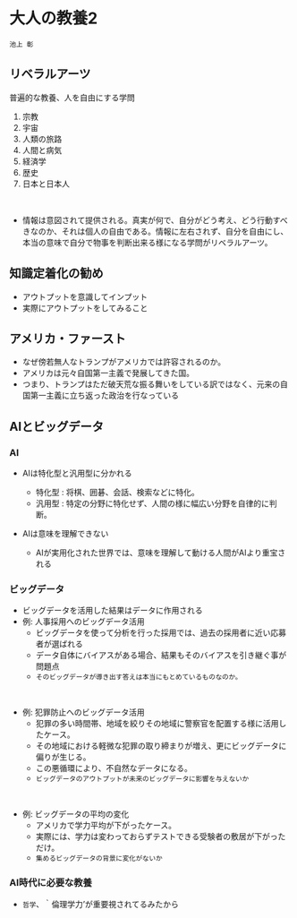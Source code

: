 # 大人の教養2

```
池上 彰
```

## リベラルアーツ
普遍的な教養、人を自由にする学問
1. 宗教
2. 宇宙
3. 人類の旅路
4. 人間と病気
5. 経済学
6. 歴史
7. 日本と日本人

<br>

* 情報は意図されて提供される。真実が何で、自分がどう考え、どう行動すべきなのか、それは個人の自由である。情報に左右されず、自分を自由にし、本当の意味で自分で物事を判断出来る様になる学問がリベラルアーツ。

## 知識定着化の勧め
* アウトプットを意識してインプット
* 実際にアウトプットをしてみること

## アメリカ・ファースト
* なぜ傍若無人なトランプがアメリカでは許容されるのか。
* アメリカは元々自国第一主義で発展してきた国。
* つまり、トランプはただ破天荒な振る舞いをしている訳ではなく、元来の自国第一主義に立ち返った政治を行なっている

## AIとビッグデータ
### AI
* AIは特化型と汎用型に分かれる
  * 特化型 : 将棋、囲碁、会話、検索などに特化。
  * 汎用型 : 特定の分野に特化せず、人間の様に幅広い分野を自律的に判断。
  
* AIは意味を理解できない
  * AIが実用化された世界では、意味を理解して動ける人間がAIより重宝される

### ビッグデータ
* ビッグデータを活用した結果はデータに作用される
* 例: 人事採用へのビッグデータ活用
  * ビッグデータを使って分析を行った採用では、過去の採用者に近い応募者が選ばれる
  * データ自体にバイアスがある場合、結果もそのバイアスを引き継ぐ事が問題点
  * `そのビッグデータが導き出す答えは本当にもとめているものなのか。`

<br>

* 例: 犯罪防止へのビッグデータ活用
  * 犯罪の多い時間帯、地域を絞りその地域に警察官を配置する様に活用したケース。
  * その地域における軽微な犯罪の取り締まりが増え、更にビッグデータに偏りが生じる。
  * この悪循環により、不自然なデータになる。
  * `ビッグデータのアウトプットが未来のビッグデータに影響を与えないか`

<br>

* 例: ビッグデータの平均の変化
  * アメリカで学力平均が下がったケース。
  * 実際には、学力は変わっておらずテストできる受験者の敷居が下がっただけ。
  * `集めるビッグデータの背景に変化がないか`

### AI時代に必要な教養
* `哲学`、｀倫理学力’が重要視されてるみたから
